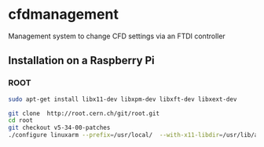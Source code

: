 cfdmanagement
=============

Management system to change CFD settings via an FTDI controller

## Installation on a Raspberry Pi

### ROOT
```bash
sudo apt-get install libx11-dev libxpm-dev libxft-dev libxext-dev

git clone  http://root.cern.ch/git/root.git
cd root
git checkout v5-34-00-patches
./configure linuxarm --prefix=/usr/local/  --with-x11-libdir=/usr/lib/arm-linux-gnueabihf/ --with-xpm-libdir=/usr/lib/arm-linux-gnueabihf/ --with-xft-libdir=/usr/lib/arm-linux-gnueabihf/ --with-xext-libdir=/usr/lib/arm-linux-gnueabihf/

```
